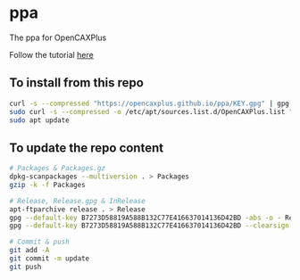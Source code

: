 # ppa
The ppa for OpenCAXPlus

Follow the tutorial [here](https://assafmo.github.io/2019/05/02/ppa-repo-hosted-on-github.html)
## To install from this repo

```sh
curl -s --compressed "https://opencaxplus.github.io/ppa/KEY.gpg" | gpg --dearmor | sudo tee /etc/apt/trusted.gpg.d/opencaxplus.gpg >/dev/null
sudo curl -s --compressed -o /etc/apt/sources.list.d/OpenCAXPlus.list "https://opencaxplus.github.io/ppa/OpenCAXPlus.list"
sudo apt update
```

## To update the repo content
```sh
# Packages & Packages.gz
dpkg-scanpackages --multiversion . > Packages
gzip -k -f Packages

# Release, Release.gpg & InRelease
apt-ftparchive release . > Release
gpg --default-key B7273D58819A588B132C77E416637014136D42BD -abs -o - Release > Release.gpg
gpg --default-key B7273D58819A588B132C77E416637014136D42BD --clearsign -o - Release > InRelease

# Commit & push
git add -A
git commit -m update
git push
```
